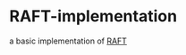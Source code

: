 # RAFT-implementation
a basic implementation of [RAFT](https://www.usenix.org/system/files/conference/atc14/atc14-paper-ongaro.pdf)
